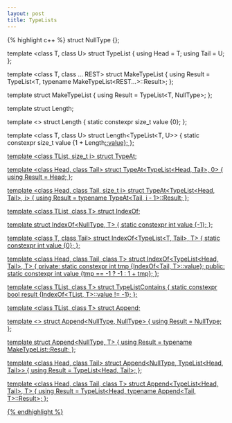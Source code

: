 ```yaml
---
layout: post
title: TypeLists
---
```


{% highlight c++ %}
struct NullType {};

template <class T, class U>
struct TypeList
{
    using Head = T;
    using Tail = U;
};



template <class T, class ... REST>
struct MakeTypeList
{
    using Result = TypeList<T, typename MakeTypeList<REST...>::Result>;
};

template <class T>
struct MakeTypeList<T>
{
    using Result = TypeList<T, NullType>;
};



template <class TList>
struct Length;

template <>
struct Length<NullType>
{
    static constexpr size_t value {0};
};

template <class T, class U>
struct Length<TypeList<T, U>>
{
    static constexpr size_t value {1 + Length<U>::value};
};



template <class TList, size_t i>
struct TypeAt;

template <class Head, class Tail>
struct TypeAt<TypeList<Head, Tail>, 0>
{
    using Result = Head;
};

template <class Head, class Tail, size_t i>
struct TypeAt<TypeList<Head, Tail>, i>
{
    using Result = typename TypeAt<Tail, i - 1>::Result;
};



template <class TList, class T>
struct IndexOf;

template <class T>
struct IndexOf<NullType, T>
{
    static constexpr int value {-1};
};

template <class T, class Tail>
struct IndexOf<TypeList<T, Tail>, T>
{
    static constexpr int value {0};
};

template <class Head, class Tail, class T>
struct IndexOf<TypeList<Head, Tail>, T>
{
private:
    static constexpr int tmp {IndexOf<Tail, T>::value};
public:
    static constexpr int value {tmp == -1 ? -1 : 1 + tmp};
};



template <class TList, class T>
struct TypeListContains
{
    static constexpr bool result {IndexOf<TList, T>::value != -1};
};



template <class TList, class T>
struct Append;

template <>
struct Append<NullType, NullType>
{
    using Result = NullType;
};

template <class T>
struct Append<NullType, T>
{
    using Result = typename MakeTypeList<T>::Result;
};

template <class Head, class Tail>
struct Append<NullType, TypeList<Head, Tail>>
{
    using Result = TypeList<Head, Tail>;
};

template <class Head, class Tail, class T>
struct Append<TypeList<Head, Tail>, T>
{
    using Result = TypeList<Head, typename Append<Tail, T>::Result>;
};

{% endhighlight %}


